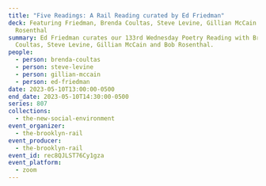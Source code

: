```yaml
---
title: "Five Readings: A Rail Reading curated by Ed Friedman"
deck: Featuring Friedman, Brenda Coultas, Steve Levine, Gillian McCain and Bob
  Rosenthal
summary: Ed Friedman curates our 133rd Wednesday Poetry Reading with Brenda
  Coultas, Steve Levine, Gillian McCain and Bob Rosenthal.
people:
  - person: brenda-coultas
  - person: steve-levine
  - person: gillian-mccain
  - person: ed-friedman
date: 2023-05-10T13:00:00-0500
end_date: 2023-05-10T14:30:00-0500
series: 807
collections:
  - the-new-social-environment
event_organizer:
  - the-brooklyn-rail
event_producer:
  - the-brooklyn-rail
event_id: rec8QJLST76Cy1gza
event_platform:
  - zoom
---
```

